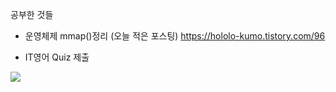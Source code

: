 공부한 것들
- 운영체제 mmap()정리 (오늘 적은 포스팅)
https://hololo-kumo.tistory.com/96

- IT영어 Quiz 제출
<img src="https://img1.daumcdn.net/thumb/R1280x0/?scode=mtistory2&fname=https%3A%2F%2Fk.kakaocdn.net%2Fdn%2FE6hhX%2FbtqEfXrATJJ%2FuxxcKDTiM86BHXStgKipE0%2Fimg.png"/>
